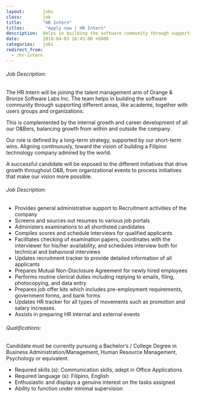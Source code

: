 ```yaml
---
layout:       jobs
class:        job
title:        "HR Intern"
titles:        "Apply now | HR Intern"
description:  Helps in building the software community through supporting different areas, like academe, together with users groups and organizations.
date:         2018-04-03 16:43:00 +0800
categories:   jobs
redirect_from: 
  - /hr-intern
---
```

<!-- Do not leave new lines after each element. Elements after new lines will not be rendered. -->
<h6 class="-dark">Job Description:</h6>
<p>
  The HR Intern will be joining the talent management arm of Orange & Bronze Software Labs Inc. The team helps in building the software community through supporting different areas, like academe, together with users groups and organizations.
</p>
<p>
  This is complemented by the internal growth and career development of all our O&Bers, balancing growth from within and outside the company.
</p>
<p>
  Our role is defined by a long-term strategy, supported by our short-term wins. Aligning continuously, toward the vision of building a Filipino technology company admired by the world.
</p>
<p>
  A successful candidate will be exposed to the different initiatives that drive growth throughout O&B, from organizational events to process initiatives that make our vision more possible.
</p>
<h6 class="-dark">Job Description:</h6>
<ul>
  <li>
    Provides general administrative support to Recruitment activities of the company
  </li>
  <li>
    Screens and sources out resumes to various job portals
  </li>
  <li>
    Administers examinations to all shortlisted candidates
  </li>
  <li>
    Compiles scores and schedule interviews for qualified applicants
  </li>
  <li>
    Facilitates checking of examination papers, coordinates with the interviewer for his/her availability, and schedules interview both for technical and behavioral interviews
  </li>
  <li>
    Updates recruitment tracker to provide detailed information of all applicants
  </li>
  <li>
    Prepares Mutual Non-Disclosure Agreement for newly hired employees
  </li>
  <li>
    Performs routine clerical duties including replying to emails, filing, photocopying, and data entry
  </li>
  <li>
    Prepares job offer kits which includes pre-employment requirements, government forms, and bank forms
  </li>
  <li>
    Updates HR tracker for all types of movements such as promotion and salary increases.
  </li>
  <li>
    Assists in preparing HR internal and external events
  </li>
</ul>
<h6 class="-dark">Qualifications:</h6>
<p>
  Candidate must be currently pursuing a Bachelor’s / College Degree in Business Administration/Management, Human Resource Management, Psychology or equivalent.
</p>
<ul>
  <li>
    Required skills (s): Communication skills, adept in Office Applications
  </li>
  <li>
    Required language (s): Filipino, English
  </li>
  <li>
    Enthusiastic and displays a genuine interest on the tasks assigned
  </li>
  <li>
    Ability to function under minimal supervision
  </li>
</ul>